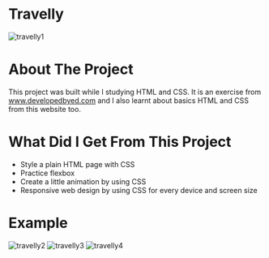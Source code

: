 # Travelly
![travelly1](https://user-images.githubusercontent.com/89916459/146689955-256277e2-b523-482d-bfd6-f71818749bea.png)

# About The Project
This project was built while I studying HTML and CSS. It is an exercise from www.developedbyed.com and I also learnt about basics HTML and CSS from this website too.

# What Did I Get From This Project
* Style a plain HTML page with CSS
* Practice flexbox
* Create a little animation by using CSS
* Responsive web design by using CSS for every device and screen size
  
# Example
![travelly2](https://user-images.githubusercontent.com/89916459/146691764-258721cb-1e43-4a4e-8fcf-0d0e715448fc.png)
![travelly3](https://user-images.githubusercontent.com/89916459/146691765-cf8f515d-ea68-4ac6-9c5b-1a53e0eb6c4c.png)
![travelly4](https://user-images.githubusercontent.com/89916459/146690017-7a9d72be-c4f5-45a4-90a4-da8217201e76.png)
